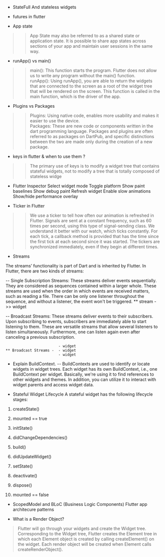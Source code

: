  - StateFull And stateless widgets
 - futures in flutter
 
 - App state  
>> App State may also be referred to as a shared state or application state. It is possible to share app states across sections of your app and maintain user sessions in the same way. 

- runApp() vs main()
>> main(): This function starts the program. Flutter does not allow us to write any program without the main() function.  
>> runApp(): Using runApp(), you are able to return the widgets that are connected to the screen as a root of the widget tree that will be rendered on the screen. This function is called in the main function, which is the driver of the app.

- Plugins vs Packages
>> Plugins: Using native code, enables more usability and makes it easier to use the device.  
>> Packages:  These are new code or components written in the dart programming language. Packages and plugins are often referred to as packages on DartPub, and specific distinctions between the two are made only during the creation of a new package.   



- keys in flutter & when to use them ?
>>The primary use of keys is to modify a widget tree that contains stateful widgets, not to modify a tree that is totally composed of stateless widge


- Flutter Inspector
    Select widget mode 
    Toggle platform 
    Show paint baselines 
    Show debug paint 
    Refresh widget 
    Enable slow animations 
    Show/hide performance overlay 



- Ticker in Flutter
>> We use a ticker to tell how often our animation is refreshed in Flutter. Signals are sent at a constant frequency, such as 60 times per second, using this type of signal-sending class. We understand it better with our watch, which ticks constantly. For each tick, a callback method is provided that has the time since the first tick at each second since it was started. The tickers are synchronized immediately, even if they begin at different times. 

- Streams 

The streams’ functionality is part of Dart and is inherited by Flutter. In Flutter, there are two kinds of streams: 

 -- Single Subscription Streams: These streams deliver events sequentially. They are considered as sequences contained within a larger whole. These streams are used when the order in which events are received matters, such as reading a file. There can be only one listener throughout the sequence, and without a listener, the event won't be triggered. 
    ** stream ->> widget

 -- Broadcast Streams: These streams deliver events to their subscribers. Upon subscribing to events, subscribers are immediately able to start listening to them.  These are versatile streams that allow several listeners to listen simultaneously. Furthermore, one can listen again even after canceling a previous subscription.

                            - widget
    ** Broadcast Streams -  - widget
                            - widget
    


- Explain BuildContext.
 -- BuildContexts are used to identify or locate widgets in widget trees. Each widget has its own BuildContext, i.e., one BuildContext per widget. Basically, we're using it to find references to other widgets and themes. In addition, you can utilize it to interact with widget parents and access widget data. 


- Stateful Widget Lifecycle
A stateful widget has the following lifecycle stages:

1) createState()

2) mounted == true

3) initState()

4) didChangeDependencies()

5) build()

6) didUpdateWidget()

7) setState()

8) deactivate()

9) dispose()

10) mounted == false


- ScopedModel and BLoC (Business Logic Components) 
Flutter app architecure patterns


- What is a Render Object?
> Flutter will go through your widgets and create the Widget tree.
> Corresponding to the Widget tree, Flutter creates the Element tree in which each Element object is created by calling createElement() on the widget.
> Each render object will be created when Element calls createRenderObject().

